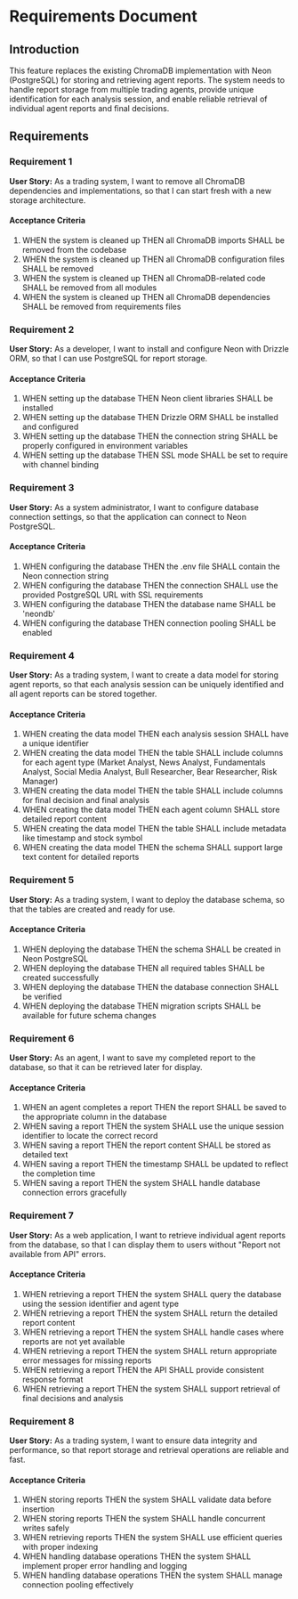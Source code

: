 # Requirements Document

## Introduction

This feature replaces the existing ChromaDB implementation with Neon (PostgreSQL) for storing and retrieving agent reports. The system needs to handle report storage from multiple trading agents, provide unique identification for each analysis session, and enable reliable retrieval of individual agent reports and final decisions.

## Requirements

### Requirement 1

**User Story:** As a trading system, I want to remove all ChromaDB dependencies and implementations, so that I can start fresh with a new storage architecture.

#### Acceptance Criteria

1. WHEN the system is cleaned up THEN all ChromaDB imports SHALL be removed from the codebase
2. WHEN the system is cleaned up THEN all ChromaDB configuration files SHALL be removed
3. WHEN the system is cleaned up THEN all ChromaDB-related code SHALL be removed from all modules
4. WHEN the system is cleaned up THEN all ChromaDB dependencies SHALL be removed from requirements files

### Requirement 2

**User Story:** As a developer, I want to install and configure Neon with Drizzle ORM, so that I can use PostgreSQL for report storage.

#### Acceptance Criteria

1. WHEN setting up the database THEN Neon client libraries SHALL be installed
2. WHEN setting up the database THEN Drizzle ORM SHALL be installed and configured
3. WHEN setting up the database THEN the connection string SHALL be properly configured in environment variables
4. WHEN setting up the database THEN SSL mode SHALL be set to require with channel binding

### Requirement 3

**User Story:** As a system administrator, I want to configure database connection settings, so that the application can connect to Neon PostgreSQL.

#### Acceptance Criteria

1. WHEN configuring the database THEN the .env file SHALL contain the Neon connection string
2. WHEN configuring the database THEN the connection SHALL use the provided PostgreSQL URL with SSL requirements
3. WHEN configuring the database THEN the database name SHALL be 'neondb'
4. WHEN configuring the database THEN connection pooling SHALL be enabled

### Requirement 4

**User Story:** As a trading system, I want to create a data model for storing agent reports, so that each analysis session can be uniquely identified and all agent reports can be stored together.

#### Acceptance Criteria

1. WHEN creating the data model THEN each analysis session SHALL have a unique identifier
2. WHEN creating the data model THEN the table SHALL include columns for each agent type (Market Analyst, News Analyst, Fundamentals Analyst, Social Media Analyst, Bull Researcher, Bear Researcher, Risk Manager)
3. WHEN creating the data model THEN the table SHALL include columns for final decision and final analysis
4. WHEN creating the data model THEN each agent column SHALL store detailed report content
5. WHEN creating the data model THEN the table SHALL include metadata like timestamp and stock symbol
6. WHEN creating the data model THEN the schema SHALL support large text content for detailed reports

### Requirement 5

**User Story:** As a trading system, I want to deploy the database schema, so that the tables are created and ready for use.

#### Acceptance Criteria

1. WHEN deploying the database THEN the schema SHALL be created in Neon PostgreSQL
2. WHEN deploying the database THEN all required tables SHALL be created successfully
3. WHEN deploying the database THEN the database connection SHALL be verified
4. WHEN deploying the database THEN migration scripts SHALL be available for future schema changes

### Requirement 6

**User Story:** As an agent, I want to save my completed report to the database, so that it can be retrieved later for display.

#### Acceptance Criteria

1. WHEN an agent completes a report THEN the report SHALL be saved to the appropriate column in the database
2. WHEN saving a report THEN the system SHALL use the unique session identifier to locate the correct record
3. WHEN saving a report THEN the report content SHALL be stored as detailed text
4. WHEN saving a report THEN the timestamp SHALL be updated to reflect the completion time
5. WHEN saving a report THEN the system SHALL handle database connection errors gracefully

### Requirement 7

**User Story:** As a web application, I want to retrieve individual agent reports from the database, so that I can display them to users without "Report not available from API" errors.

#### Acceptance Criteria

1. WHEN retrieving a report THEN the system SHALL query the database using the session identifier and agent type
2. WHEN retrieving a report THEN the system SHALL return the detailed report content
3. WHEN retrieving a report THEN the system SHALL handle cases where reports are not yet available
4. WHEN retrieving a report THEN the system SHALL return appropriate error messages for missing reports
5. WHEN retrieving a report THEN the API SHALL provide consistent response format
6. WHEN retrieving a report THEN the system SHALL support retrieval of final decisions and analysis

### Requirement 8

**User Story:** As a trading system, I want to ensure data integrity and performance, so that report storage and retrieval operations are reliable and fast.

#### Acceptance Criteria

1. WHEN storing reports THEN the system SHALL validate data before insertion
2. WHEN storing reports THEN the system SHALL handle concurrent writes safely
3. WHEN retrieving reports THEN the system SHALL use efficient queries with proper indexing
4. WHEN handling database operations THEN the system SHALL implement proper error handling and logging
5. WHEN handling database operations THEN the system SHALL manage connection pooling effectively